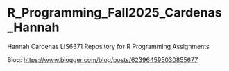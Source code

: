 # R_Programming_Fall2025_Cardenas_Hannah

Hannah Cardenas
LIS6371
Repository for R Programming Assignments 

Blog: https://www.blogger.com/blog/posts/623964595030855677
